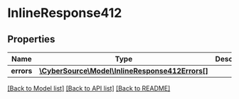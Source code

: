 # InlineResponse412

## Properties
Name | Type | Description | Notes
------------ | ------------- | ------------- | -------------
**errors** | [**\CyberSource\Model\InlineResponse412Errors[]**](InlineResponse412Errors.md) |  | [optional] 

[[Back to Model list]](../README.md#documentation-for-models) [[Back to API list]](../README.md#documentation-for-api-endpoints) [[Back to README]](../README.md)


